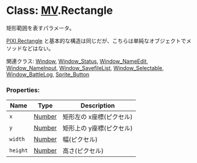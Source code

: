 # Class: [MV](MV.md).Rectangle
矩形範囲を表すパラメータ。

[PIXI.Rectangle](http://pixijs.download/release/docs/PIXI.Rectangle.html) と基本的な構造は同じだが、こちらは単純なオブジェクトでメソッドなどはない。

関連クラス: [Window](Window.md), [Window_Status](Window_Status.md), [Window_NameEdit](Window_NameEdit.md), [Window_NameInput](Window_NameInput.md), [Window_SavefileList](Window_SavefileList.md), [Window_Selectable](Window_Selectable.md), [Window_BattleLog](Window_BattleLog.md), [Sprite_Button](Sprite_Button.md)

### Properties:

| Name | Type | Description |
| --- | --- | --- |
| `x` | [Number](Number.md) | 矩形左の x座標(ピクセル) |
| `y` | [Number](Number.md) | 矩形上の y座標(ピクセル) |
| `width` | [Number](Number.md) | 幅(ピクセル) |
| `height` | [Number](Number.md) | 高さ(ピクセル) |

